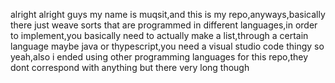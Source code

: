 alright alright guys my name is muqsit,and this is my repo,anyways,basically there just weave sorts that are programmed in different languages,in order to implement,you basically need to actually make a list,through a certain language
maybe java or thypescript,you need a visual studio code thingy so yeah,also i ended using other programming languages for this repo,they dont correspond with anything but there very long though
